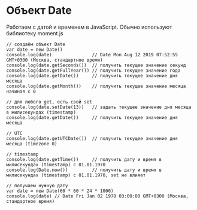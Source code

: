 # Объект Date

Работаем с датой и временем в JavaScript. Обычно используют библиотеку moment.js

    // создаём объект Date
    var date = new Date()
    console.log(date)               // Date Mon Aug 12 2019 07:52:55 GMT+0300 (Москва, стандартное время)
    console.log(date.getSeconds())  // получить текущее значение секунд
    console.log(date.getFullYear()) // получить текущее значение года
    console.log(date.getDate())     // получить текущее значение дня месяца
    console.log(date.getMonth())    // получить текущее значение месяца начиная с 0

    // для любого get, есть свой set
    console.log(date.setDate(13))   // задать текущее значение дня месяца в милисекундах (timestamp)
    console.log(date.getDate())     // получить текущее значение дня месяца

    // UTC
    console.log(date.getUTCDate())  // получить текущее значение дня месяца (timezone 0)

    // timestamp
    console.log(date.getTime())     // получить дату и время в милисекундах (timestamp) с 01.01.1970
    console.log(Date.now())         // получить дату и время в милисекундах (timestamp) с 01.01.1970, set не влияет
    
    // получаем нужную дату
    var date = new Date(60 * 60 * 24 * 1000)
    console.log(date) // Date Fri Jan 02 1970 03:00:00 GMT+0300 (Москва, стандартное время)
